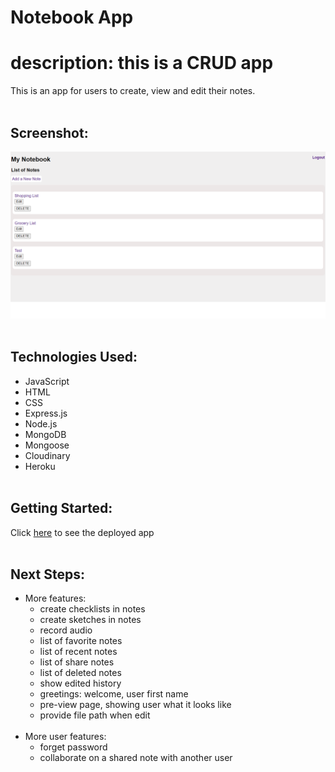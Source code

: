 # **Notebook App**

# description: this is a CRUD app
This is an app for users to create, view and edit their notes. 
<br><br>

## Screenshot:
![appscreenshot](https://github.com/KZKS01/notebook-app/blob/main/uploads/app%20screenshot.png?raw=true)
<br><br>

## Technologies Used:
* JavaScript
* HTML
* CSS
* Express.js
* Node.js
* MongoDB
* Mongoose
* Cloudinary
* Heroku
<br><br>

## Getting Started: 
Click [here](https://notebook-app.herokuapp.com/) to see the deployed app
<br><br>

## Next Steps:
* More features: 
  * create checklists in notes
  * create sketches in notes
  * record audio
  * list of favorite notes 
  * list of recent notes
  * list of share notes
  * list of deleted notes
  * show edited history 
  * greetings: welcome, user first name
  * pre-view page, showing user what it looks like
  * provide file path when edit
  <br><br>
 * More user features: 
   * forget password
   * collaborate on a shared note with another user
   